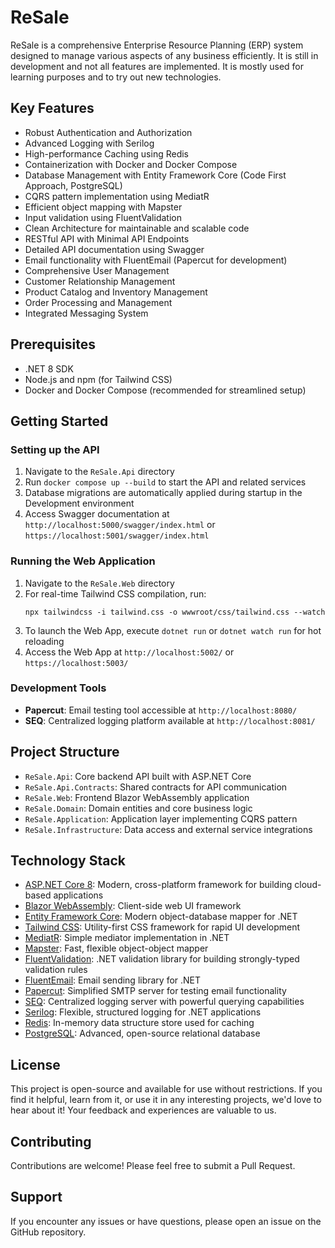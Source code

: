 # ReSale

ReSale is a comprehensive Enterprise Resource Planning (ERP) system designed to manage various aspects of any business efficiently. It is still in development and not all features are implemented. It is mostly used for learning purposes and to try out new technologies.

## Key Features

- Robust Authentication and Authorization
- Advanced Logging with Serilog
- High-performance Caching using Redis
- Containerization with Docker and Docker Compose
- Database Management with Entity Framework Core (Code First Approach, PostgreSQL)
- CQRS pattern implementation using MediatR
- Efficient object mapping with Mapster
- Input validation using FluentValidation
- Clean Architecture for maintainable and scalable code
- RESTful API with Minimal API Endpoints
- Detailed API documentation using Swagger
- Email functionality with FluentEmail (Papercut for development)
- Comprehensive User Management
- Customer Relationship Management
- Product Catalog and Inventory Management
- Order Processing and Management
- Integrated Messaging System

## Prerequisites

- .NET 8 SDK
- Node.js and npm (for Tailwind CSS)
- Docker and Docker Compose (recommended for streamlined setup)

## Getting Started

### Setting up the API

1. Navigate to the `ReSale.Api` directory
2. Run `docker compose up --build` to start the API and related services
3. Database migrations are automatically applied during startup in the Development environment
4. Access Swagger documentation at `http://localhost:5000/swagger/index.html` or `https://localhost:5001/swagger/index.html`

### Running the Web Application

1. Navigate to the `ReSale.Web` directory
2. For real-time Tailwind CSS compilation, run:
   ```
   npx tailwindcss -i tailwind.css -o wwwroot/css/tailwind.css --watch
   ```
3. To launch the Web App, execute `dotnet run` or `dotnet watch run` for hot reloading
4. Access the Web App at `http://localhost:5002/` or `https://localhost:5003/`

### Development Tools

- **Papercut**: Email testing tool accessible at `http://localhost:8080/`
- **SEQ**: Centralized logging platform available at `http://localhost:8081/`

## Project Structure

- `ReSale.Api`: Core backend API built with ASP.NET Core
- `ReSale.Api.Contracts`: Shared contracts for API communication
- `ReSale.Web`: Frontend Blazor WebAssembly application
- `ReSale.Domain`: Domain entities and core business logic
- `ReSale.Application`: Application layer implementing CQRS pattern
- `ReSale.Infrastructure`: Data access and external service integrations

## Technology Stack

- [ASP.NET Core 8](https://docs.microsoft.com/en-us/aspnet/core/?view=aspnetcore-8.0): Modern, cross-platform framework for building cloud-based applications
- [Blazor WebAssembly](https://docs.microsoft.com/en-us/aspnet/core/blazor/?view=aspnetcore-8.0): Client-side web UI framework
- [Entity Framework Core](https://docs.microsoft.com/en-us/ef/core/): Modern object-database mapper for .NET
- [Tailwind CSS](https://tailwindcss.com/): Utility-first CSS framework for rapid UI development
- [MediatR](https://github.com/jbogard/MediatR): Simple mediator implementation in .NET
- [Mapster](https://github.com/MapsterMapper/Mapster): Fast, flexible object-object mapper
- [FluentValidation](https://github.com/FluentValidation/FluentValidation): .NET validation library for building strongly-typed validation rules
- [FluentEmail](https://github.com/JeremySkinner/FluentEmail): Email sending library for .NET
- [Papercut](https://github.com/ChangemakerStudios/Papercut): Simplified SMTP server for testing email functionality
- [SEQ](https://datalust.co/seq): Centralized logging server with powerful querying capabilities
- [Serilog](https://serilog.net/): Flexible, structured logging for .NET applications
- [Redis](https://redis.io/): In-memory data structure store used for caching
- [PostgreSQL](https://www.postgresql.org/): Advanced, open-source relational database

## License

This project is open-source and available for use without restrictions. If you find it helpful, learn from it, or use it in any interesting projects, we'd love to hear about it! Your feedback and experiences are valuable to us.

## Contributing

Contributions are welcome! Please feel free to submit a Pull Request.

## Support

If you encounter any issues or have questions, please open an issue on the GitHub repository.
